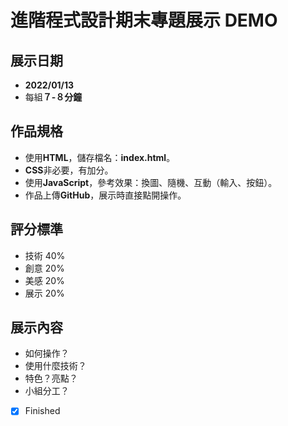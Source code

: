 # 進階程式設計期末專題展示 DEMO

## 展示日期
* **2022/01/13**
* 每組**７-８分鐘**

## 作品規格
* 使用**HTML**，儲存檔名：**index.html**。
* **CSS**非必要，有加分。
* 使用**JavaScript**，參考效果：換圖、隨機、互動（輸入、按鈕）。
* 作品上傳**GitHub**，展示時直接點開操作。

## 評分標準
* 技術 40%
* 創意 20%
* 美感 20%
* 展示 20%

## 展示內容
* 如何操作？
* 使用什麼技術？
* 特色？亮點？
* 小組分工？

- [x] Finished
